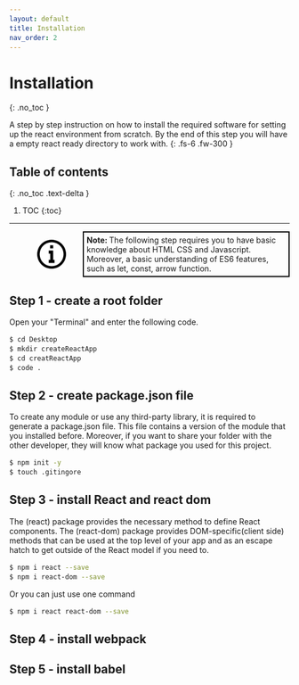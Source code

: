 ```yaml
---
layout: default
title: Installation
nav_order: 2
---
```


# Installation
{: .no_toc }

A step by step instruction on how to install the required software for setting up the react environment from scratch. By the end of this step you will have a empty react ready directory to work with. {: .fs-6 .fw-300 }

## Table of contents
{: .no_toc .text-delta }

1. TOC
{:toc}

---

<div style="margin-left: 50px; display: flex; align-items: center;">
    <img src="img/iconfinder_v-31_3162614.png"
      alt="note"
      style=" margin-right: 30px; width: 52px;" />
      <article style="border: 2px solid black; box-sizing: border-box; padding: 5px;"><strong>Note: </strong>The following step requires you to have basic knowledge about HTML CSS and Javascript. Moreover, a basic understanding of ES6 features, such as let, const, arrow function.</article>
</div>

## Step 1 - create a root folder

Open your "Terminal" and enter the following code.

```bash
$ cd Desktop
$ mkdir createReactApp
$ cd creatReactApp
$ code .
```

## Step 2 - create package.json file
To create any module or use any third-party library, it is required to generate a package.json file. This file contains a version of the module that you installed before. Moreover, if you want to share your folder with the other developer, they will know what package you used for this project.  

```bash
$ npm init -y
$ touch .gitingore
```

## Step 3 - install React and react dom
The (react) package provides the necessary method to define React components.
The (react-dom) package provides DOM-specific(client side) methods that can be used at the top level of your app and as an escape hatch to get outside of the React model if you need to. 

```bash
$ npm i react --save
$ npm i react-dom --save
```
Or you can just use one command

```bash 
$ npm i react react-dom --save
```

## Step 4 - install webpack

## Step 5 - install babel



